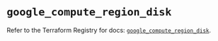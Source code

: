 # `google_compute_region_disk`

Refer to the Terraform Registry for docs: [`google_compute_region_disk`](https://registry.terraform.io/providers/hashicorp/google/6.8.0/docs/resources/compute_region_disk).
